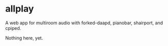 # allplay
A web app for multiroom audio with forked-daapd, pianobar, shairport, and cpiped.

Nothing here, yet.
